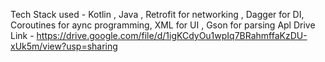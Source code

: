 Tech Stack used - Kotlin , Java , Retrofit for networking , Dagger for DI, Coroutines for aync
programming, XML for UI , Gson for parsing
Apl Drive Link - https://drive.google.com/file/d/1igKCdyOu1wpIq7BRahmffaKzDU-xUk5m/view?usp=sharing